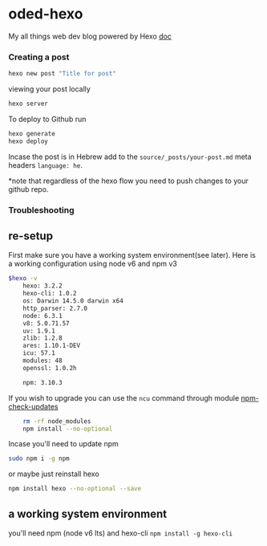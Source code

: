 # oded-hexo
My all things web dev blog powered by Hexo
[doc](https://hexo.io/docs/writing.html)

### Creating a post

```bash
hexo new post "Title for post"
```
viewing your post locally
```bash
hexo server
```

To deploy to Github run
```bash
hexo generate
hexo deploy
```

Incase the post is in Hebrew add to the `source/_posts/your-post.md` meta headers `language: he`.

*note that regardless of the hexo flow you need to push changes to your github repo.


### Troubleshooting

## re-setup
First make sure you have a working system environment(see later).
Here is a working configuration using node v6 and npm v3
```bash
$hexo -v
	hexo: 3.2.2
	hexo-cli: 1.0.2
	os: Darwin 14.5.0 darwin x64
	http_parser: 2.7.0
	node: 6.3.1
	v8: 5.0.71.57
	uv: 1.9.1
	zlib: 1.2.8
	ares: 1.10.1-DEV
	icu: 57.1
	modules: 48
	openssl: 1.0.2h

	npm: 3.10.3
```

If you wish to upgrade you can use the ``ncu`` command through module [npm-check-updates](https://www.npmjs.com/package/npm-check-updates)

```bash
	rm -rf node_modules
	npm install --no-optional 

```

Incase you'll need to update npm
```bash
sudo npm i -g npm
```

or maybe just reinstall hexo
```bash
npm install hexo --no-optional --save
```
## a working system environment

you'll need npm (node v6 lts) and hexo-cli `npm install -g hexo-cli`

